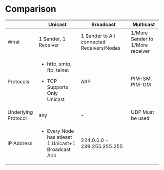 # Comparison
| | Unicast | Broadcast | Multicast |
| --- | --- | --- | --- |
| What | 1 Sender, 1 Receiver | 1 Sender to All connected Receivers/Nodes | 1/More Sender to 1/More receiver |
| Protocols | <ul><li>http, smtp, ftp, telnet</li></ul> <ul><li>TCP Supports Only Unicast</li></ul>| ARP | PIM-SM, PIM-DM |
| Underlying Protocol | any | - | UDP Must be used |
| IP Address | <ul><li>Every Node has atleast 1 Unicast+1 Broadcast Add</li></ul> | 224.0.0.0 - 239.255.255.255 |
